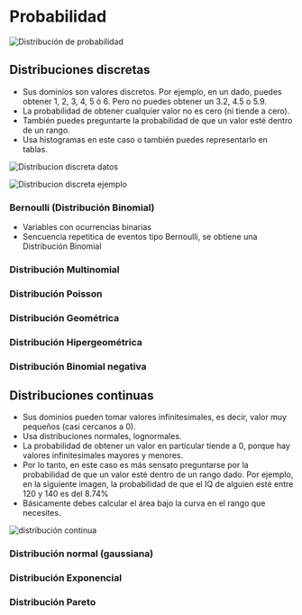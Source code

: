 # Probabilidad

![Distribución de probabilidad](https://static.platzi.com/media/user_upload/Captura%20de%20Pantalla%202021-01-21%20a%20la%28s%29%2019.41.09-2762965e-7415-467d-b445-3b5af9096b4f.jpg)


## Distribuciones discretas

- Sus dominios son valores discretos. Por ejemplo, en un dado, puedes obtener 1, 2, 3, 4, 5 ó 6. Pero no puedes obtener un 3.2, 4.5 o 5.9.
- La probabilidad de obtener cualquier valor no es cero (ni tiende a cero).
- También puedes preguntarte la probabilidad de que un valor esté dentro de un rango.
- Usa histogramas en este caso o también puedes representarlo en tablas.

![Distribucion discreta datos](https://i0.wp.com/statisticsbyjim.com/wp-content/uploads/2018/04/number_cars_probability.png?resize=247%2C143)


![Distribucion discreta ejemplo](https://i2.wp.com/statisticsbyjim.com/wp-content/uploads/2017/10/flutimes20years.png?w=576&ssl=1)

### Bernoulli (Distribución Binomial)

- Variables con ocurrencias binarias
- Sencuencia repetitica de eventos tipo Bernoulli, se obtiene una Distribución Binomial

### Distribución Multinomial

### Distribución Poisson
### Distribución Geométrica
### Distribución Hipergeométrica
### Distribución Binomial negativa


## Distribuciones continuas

- Sus dominios pueden tomar valores infinitesimales, es decir, valor muy pequeños (casi cercanos a 0).
- Usa distribuciones normales, lognormales.
- La probabilidad de obtener un valor en particular tiende a 0, porque hay valores infinitesimales mayores y menores.
- Por lo tanto, en este caso es más sensato preguntarse por la probabilidad de que un valor esté dentro de un rango dado. Por ejemplo, en la siguiente imagen, la probabilidad de que el IQ de alguien esté entre 120 y 140 es del 8.74%
- Básicamente debes calcular el área bajo la curva en el rango que necesites.

![distribución continua](https://i0.wp.com/statisticsbyjim.com/wp-content/uploads/2018/04/IQ_score_distribution.png?w=576&ssl=1)

### Distribución normal (gaussiana)

### Distribución Exponencial
### Distribución Pareto
